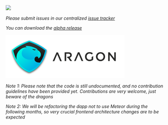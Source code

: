 <img src="https://aragon.chat/badge.svg">

*Please submit issues in our centralized [issue tracker](http://github.com/aragon/issues/issues)*

*You can download the [alpha release](http://github.com/aragon/releases)*

<img src="https://github.com/aragonone/issues/blob/master/logo.png" width="75%"/>

_Note 1: Please note that the code is still undocumented, and no contribution guidelines have been provided yet. Contributions are very welcome, just beware of the dragons_

_Note 2: We will be refactoring the dapp not to use Meteor during the following months, so very crucial frontend architecture changes are to be expected_

